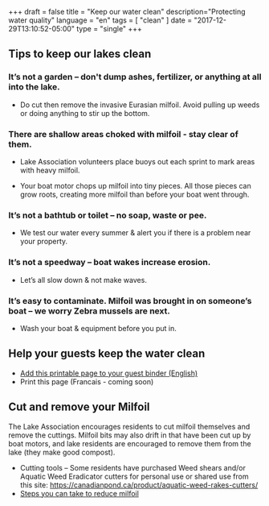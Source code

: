 +++
draft = false
title = "Keep our water clean"
description="Protecting water quality"
language = "en"
tags = [
    "clean"
]
date = "2017-12-29T13:10:52-05:00"
type = "single"
+++

## Tips to keep our lakes clean

### It’s not a garden – don't dump ashes, fertilizer, or anything at all into the lake. 

* Do cut then remove the invasive Eurasian milfoil. Avoid pulling up weeds or doing anything to stir up the bottom. 

### There are shallow areas choked with milfoil - stay clear of them.  

* Lake Association volunteers place buoys out each sprint to mark areas with heavy milfoil. 

* Your boat motor chops up milfoil into tiny pieces. All those pieces can grow roots, creating more milfoil than before your boat went through. 

### It’s not a bathtub or toilet – no soap, waste or pee.

* We test our water every summer & alert you if there is a problem near your property. 

### It’s not a speedway – boat wakes increase erosion.

* Let’s all slow down & not make waves. 

### It’s easy to contaminate. Milfoil was brought in on someone’s boat – we worry Zebra mussels are next.

* Wash your boat & equipment before you put in. 

## Help your guests keep the water clean

* [Add this printable page to your guest binder (English)](/assets/docs/LacND_Binder_page-en.png)
* Print this page (Francais - coming soon) 

## Cut and remove your Milfoil
The Lake Association encourages residents to cut milfoil themselves and remove the cuttings. Milfoil bits may also drift in that have been cut up by boat motors, and lake residents are encouraged to remove them from the lake (they make good compost). 
 
* Cutting tools – Some residents have purchased Weed shears and/or Aquatic Weed Eradicator cutters for personal use or shared use from this site: https://canadianpond.ca/product/aquatic-weed-rakes-cutters/  
* [Steps you can take to reduce milfoil](./lnd-milfoil.md)
